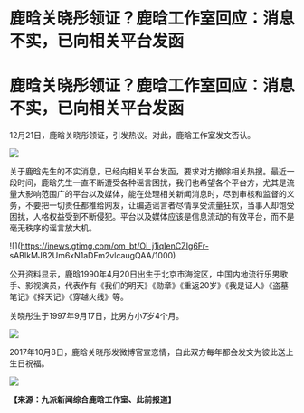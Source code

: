 # 鹿晗关晓彤领证？鹿晗工作室回应：消息不实，已向相关平台发函

# 鹿晗关晓彤领证？鹿晗工作室回应：消息不实，已向相关平台发函

12月21日，鹿晗关晓彤领证，引发热议。对此，鹿晗工作室发文否认。

![](https://inews.gtimg.com/om_bt/OsoCTZ82X7Afj7kvs0d03SthSo85DdYd4gS9DO1SCeJlQAA/1000)

关于鹿晗先生的不实消息，已经向相关平台发函，要求对方撤除相关热搜。最近一段时间，鹿晗先生一直不断遭受各种谣言困扰，我们也希望各个平台方，尤其是流量大影响范围广的平台以及媒体，能在处理相关新闻消息时，尽到审核和监督的义务，不要把一切责任都推给网友，让编造谣言者尽情享受流量狂欢，当事人却饱受困扰，人格权益受到不断侵犯。平台以及媒体应该是信息流动的有效平台，而不是毫无秩序的谣言放大机。

![](https://inews.gtimg.com/om_bt/Oi_j1iqIenCZIg6Fr-
sABIkMJ82Um6xN1aDFm2vlcaugQAA/1000)

公开资料显示，鹿晗1990年4月20日出生于北京市海淀区，中国内地流行乐男歌手、影视演员，代表作有《我们的明天》《勋章》《重返20岁》《我是证人》《盗墓笔记》《择天记》《穿越火线》等。

关晓彤生于1997年9月17日，比男方小7岁4个月。

![](https://inews.gtimg.com/om_bt/OzSn764j6kfdDDQHw94RAi5MBXhQBhMwBLy_YIKjTaSHkAA/1000)

2017年10月8日，鹿晗关晓彤发微博官宣恋情，自此双方每年都会发文为彼此送上生日祝福。

![](https://inews.gtimg.com/om_bt/OnVfzroqu3bGEEJk5lmg_sT6NvO38tT0e1MmjKxS26c4EAA/1000)

**【来源：九派新闻综合鹿晗工作室、此前报道】**

